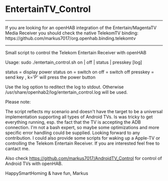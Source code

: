 # EntertainTV_Control

<hr>
If you are looking for an openHAB integration of the Entertain/MagentaTV Media Receiver you should check the native TelekomTV binding: https://github.com/markus7017/org.openhab.binding.telekomtv
<hr>
<p>
  
Small script to control the Telekom Entertain Receiver with openHAB

Usage: sudo ./entertain_control.sh on | off | status | presskey <k> [log]

status = display power status
on = switch on
off = switch off
presskey = send key <k>, k='P' will press the power button
  
Use the log option to reditect the log to stdout. Otherwise /usr/share/openhab2/log/entertain_control.log will be used.

Please note:

The script reflects my scenario and doesn't have the target to be a universal implementation supporting all types of Android TVs. Is was tricky to get everything running, esp. the fact that the TV is accepting the ADB connection.
I'm not a bash expert, so maybe some optimizations and more specific error handling could be supplied.
Looking forward to any contribution. I could also provide some scripts for waking up a Apple-TV or controlling the Telekom Entertain Receiver. If you are interested feel free to cantact me.

Also check https://github.com/markus7017/AndroidTV_Control for control of Android TVs with openHAB.

HappySmartHoming & have fun, Markus
